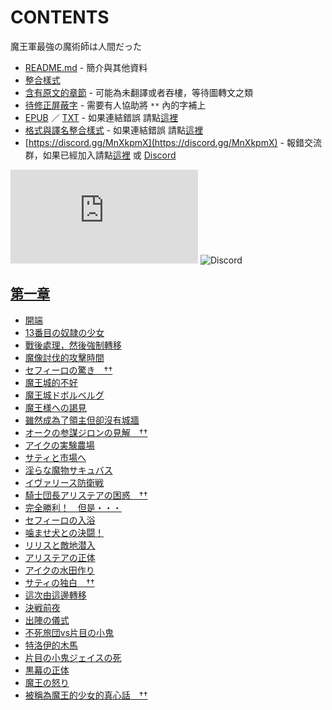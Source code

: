 # CONTENTS

魔王軍最強の魔術師は人間だった


- [README.md](README.md) - 簡介與其他資料
- [整合樣式](%E6%95%B4%E5%90%88%E6%A8%A3%E5%BC%8F.md)
- [含有原文的章節](ja.md) - 可能為未翻譯或者吞樓，等待圖轉文之類
- [待修正屏蔽字](%E5%BE%85%E4%BF%AE%E6%AD%A3%E5%B1%8F%E8%94%BD%E5%AD%97.md) - 需要有人協助將 `**` 內的字補上
- [EPUB](https://gitlab.com/demonovel/epub-txt/blob/master/syosetu_out/%E9%AD%94%E7%8E%8B%E8%BB%8D%E6%9C%80%E5%BC%B7%E3%81%AE%E9%AD%94%E8%A1%93%E5%B8%AB%E3%81%AF%E4%BA%BA%E9%96%93%E3%81%A0%E3%81%A3%E3%81%9F.epub) ／ [TXT](https://gitlab.com/demonovel/epub-txt/blob/master/syosetu_out/out/%E9%AD%94%E7%8E%8B%E8%BB%8D%E6%9C%80%E5%BC%B7%E3%81%AE%E9%AD%94%E8%A1%93%E5%B8%AB%E3%81%AF%E4%BA%BA%E9%96%93%E3%81%A0%E3%81%A3%E3%81%9F.out.txt) - 如果連結錯誤 請點[這裡](https://gitlab.com/demonovel/epub-txt/tree/master)
- [格式與譯名整合樣式](https://github.com/bluelovers/node-novel/blob/master/lib/locales/%E9%AD%94%E7%8E%8B%E8%BB%8D%E6%9C%80%E5%BC%B7%E3%81%AE%E9%AD%94%E8%A1%93%E5%B8%AB%E3%81%AF%E4%BA%BA%E9%96%93%E3%81%A0%E3%81%A3%E3%81%9F.ts) - 如果連結錯誤 請點[這裡](https://github.com/bluelovers/node-novel/tree/master/lib/locales)
- [https://discord.gg/MnXkpmX](https://discord.gg/MnXkpmX) - 報錯交流群，如果已經加入請點[這裡](https://discordapp.com/channels/467794087769014273/467794088285175809) 或 [Discord](https://discordapp.com/channels/@me)


![導航目錄](https://chart.apis.google.com/chart?cht=qr&chs=150x150&chl=https://gitee.com/bluelovers/novel/blob/master/syosetu_out/魔王軍最強の魔術師は人間だった/導航目錄.md)  ![Discord](https://chart.apis.google.com/chart?cht=qr&chs=150x150&chl=https://discord.gg/MnXkpmX)




## [第一章](00000_%E7%AC%AC%E4%B8%80%E7%AB%A0)

- [開端](00000_%E7%AC%AC%E4%B8%80%E7%AB%A0/00010_%E9%96%8B%E7%AB%AF.txt)
- [13番目の奴隷の少女](00000_%E7%AC%AC%E4%B8%80%E7%AB%A0/00020_13%E7%95%AA%E7%9B%AE%E3%81%AE%E5%A5%B4%E9%9A%B7%E3%81%AE%E5%B0%91%E5%A5%B3.txt)
- [戰後處理，然後強制轉移](00000_%E7%AC%AC%E4%B8%80%E7%AB%A0/00030_%E6%88%B0%E5%BE%8C%E8%99%95%E7%90%86%EF%BC%8C%E7%84%B6%E5%BE%8C%E5%BC%B7%E5%88%B6%E8%BD%89%E7%A7%BB.txt)
- [魔像討伐的攻擊時間](00000_%E7%AC%AC%E4%B8%80%E7%AB%A0/00040_%E9%AD%94%E5%83%8F%E8%A8%8E%E4%BC%90%E7%9A%84%E6%94%BB%E6%93%8A%E6%99%82%E9%96%93.txt)
- [セフィーロの驚き　††](00000_%E7%AC%AC%E4%B8%80%E7%AB%A0/00050_%E3%82%BB%E3%83%95%E3%82%A3%E3%83%BC%E3%83%AD%E3%81%AE%E9%A9%9A%E3%81%8D%E3%80%80%E2%80%A0%E2%80%A0.txt)
- [魔王城的不好](00000_%E7%AC%AC%E4%B8%80%E7%AB%A0/00060_%E9%AD%94%E7%8E%8B%E5%9F%8E%E7%9A%84%E4%B8%8D%E5%A5%BD.txt)
- [魔王城ドボルベルグ](00000_%E7%AC%AC%E4%B8%80%E7%AB%A0/00070_%E9%AD%94%E7%8E%8B%E5%9F%8E%E3%83%89%E3%83%9C%E3%83%AB%E3%83%99%E3%83%AB%E3%82%B0.txt)
- [魔王様への謁見](00000_%E7%AC%AC%E4%B8%80%E7%AB%A0/00080_%E9%AD%94%E7%8E%8B%E6%A7%98%E3%81%B8%E3%81%AE%E8%AC%81%E8%A6%8B.txt)
- [雖然成為了領主但卻沒有城牆](00000_%E7%AC%AC%E4%B8%80%E7%AB%A0/00090_%E9%9B%96%E7%84%B6%E6%88%90%E7%82%BA%E4%BA%86%E9%A0%98%E4%B8%BB%E4%BD%86%E5%8D%BB%E6%B2%92%E6%9C%89%E5%9F%8E%E7%89%86.txt)
- [オークの参謀ジロンの見解　††](00000_%E7%AC%AC%E4%B8%80%E7%AB%A0/00100_%E3%82%AA%E3%83%BC%E3%82%AF%E3%81%AE%E5%8F%82%E8%AC%80%E3%82%B8%E3%83%AD%E3%83%B3%E3%81%AE%E8%A6%8B%E8%A7%A3%E3%80%80%E2%80%A0%E2%80%A0.txt)
- [アイクの実験農場](00000_%E7%AC%AC%E4%B8%80%E7%AB%A0/00110_%E3%82%A2%E3%82%A4%E3%82%AF%E3%81%AE%E5%AE%9F%E9%A8%93%E8%BE%B2%E5%A0%B4.txt)
- [サティと市場へ](00000_%E7%AC%AC%E4%B8%80%E7%AB%A0/00120_%E3%82%B5%E3%83%86%E3%82%A3%E3%81%A8%E5%B8%82%E5%A0%B4%E3%81%B8.txt)
- [淫らな魔物サキュバス](00000_%E7%AC%AC%E4%B8%80%E7%AB%A0/00130_%E6%B7%AB%E3%82%89%E3%81%AA%E9%AD%94%E7%89%A9%E3%82%B5%E3%82%AD%E3%83%A5%E3%83%90%E3%82%B9.txt)
- [イヴァリース防衛戦](00000_%E7%AC%AC%E4%B8%80%E7%AB%A0/00140_%E3%82%A4%E3%83%B4%E3%82%A1%E3%83%AA%E3%83%BC%E3%82%B9%E9%98%B2%E8%A1%9B%E6%88%A6.txt)
- [騎士団長アリステアの困惑　††](00000_%E7%AC%AC%E4%B8%80%E7%AB%A0/00150_%E9%A8%8E%E5%A3%AB%E5%9B%A3%E9%95%B7%E3%82%A2%E3%83%AA%E3%82%B9%E3%83%86%E3%82%A2%E3%81%AE%E5%9B%B0%E6%83%91%E3%80%80%E2%80%A0%E2%80%A0.txt)
- [完全勝利！　但是・・・](00000_%E7%AC%AC%E4%B8%80%E7%AB%A0/00160_%E5%AE%8C%E5%85%A8%E5%8B%9D%E5%88%A9%EF%BC%81%E3%80%80%E4%BD%86%E6%98%AF%E3%83%BB%E3%83%BB%E3%83%BB.txt)
- [セフィーロの入浴](00000_%E7%AC%AC%E4%B8%80%E7%AB%A0/00170_%E3%82%BB%E3%83%95%E3%82%A3%E3%83%BC%E3%83%AD%E3%81%AE%E5%85%A5%E6%B5%B4.txt)
- [噛ませ犬との決闘！](00000_%E7%AC%AC%E4%B8%80%E7%AB%A0/00180_%E5%99%9B%E3%81%BE%E3%81%9B%E7%8A%AC%E3%81%A8%E3%81%AE%E6%B1%BA%E9%97%98%EF%BC%81.txt)
- [リリスと敵地潜入](00000_%E7%AC%AC%E4%B8%80%E7%AB%A0/00190_%E3%83%AA%E3%83%AA%E3%82%B9%E3%81%A8%E6%95%B5%E5%9C%B0%E6%BD%9C%E5%85%A5.txt)
- [アリステアの正体](00000_%E7%AC%AC%E4%B8%80%E7%AB%A0/00200_%E3%82%A2%E3%83%AA%E3%82%B9%E3%83%86%E3%82%A2%E3%81%AE%E6%AD%A3%E4%BD%93.txt)
- [アイクの水田作り](00000_%E7%AC%AC%E4%B8%80%E7%AB%A0/00210_%E3%82%A2%E3%82%A4%E3%82%AF%E3%81%AE%E6%B0%B4%E7%94%B0%E4%BD%9C%E3%82%8A.txt)
- [サティの独白　††](00000_%E7%AC%AC%E4%B8%80%E7%AB%A0/00220_%E3%82%B5%E3%83%86%E3%82%A3%E3%81%AE%E7%8B%AC%E7%99%BD%E3%80%80%E2%80%A0%E2%80%A0.txt)
- [這次由這邊轉移](00000_%E7%AC%AC%E4%B8%80%E7%AB%A0/00230_%E9%80%99%E6%AC%A1%E7%94%B1%E9%80%99%E9%82%8A%E8%BD%89%E7%A7%BB.txt)
- [決戦前夜](00000_%E7%AC%AC%E4%B8%80%E7%AB%A0/00240_%E6%B1%BA%E6%88%A6%E5%89%8D%E5%A4%9C.txt)
- [出陣の儀式](00000_%E7%AC%AC%E4%B8%80%E7%AB%A0/00250_%E5%87%BA%E9%99%A3%E3%81%AE%E5%84%80%E5%BC%8F.txt)
- [不死旅団vs片目の小鬼](00000_%E7%AC%AC%E4%B8%80%E7%AB%A0/00260_%E4%B8%8D%E6%AD%BB%E6%97%85%E5%9B%A3vs%E7%89%87%E7%9B%AE%E3%81%AE%E5%B0%8F%E9%AC%BC.txt)
- [特洛伊的木馬](00000_%E7%AC%AC%E4%B8%80%E7%AB%A0/00270_%E7%89%B9%E6%B4%9B%E4%BC%8A%E7%9A%84%E6%9C%A8%E9%A6%AC.txt)
- [片目の小鬼ジェイスの死](00000_%E7%AC%AC%E4%B8%80%E7%AB%A0/00280_%E7%89%87%E7%9B%AE%E3%81%AE%E5%B0%8F%E9%AC%BC%E3%82%B8%E3%82%A7%E3%82%A4%E3%82%B9%E3%81%AE%E6%AD%BB.txt)
- [黒幕の正体](00000_%E7%AC%AC%E4%B8%80%E7%AB%A0/00290_%E9%BB%92%E5%B9%95%E3%81%AE%E6%AD%A3%E4%BD%93.txt)
- [魔王の怒り](00000_%E7%AC%AC%E4%B8%80%E7%AB%A0/00300_%E9%AD%94%E7%8E%8B%E3%81%AE%E6%80%92%E3%82%8A.txt)
- [被稱為魔王的少女的真心話　††](00000_%E7%AC%AC%E4%B8%80%E7%AB%A0/00310_%E8%A2%AB%E7%A8%B1%E7%82%BA%E9%AD%94%E7%8E%8B%E7%9A%84%E5%B0%91%E5%A5%B3%E7%9A%84%E7%9C%9F%E5%BF%83%E8%A9%B1%E3%80%80%E2%80%A0%E2%80%A0.txt)

